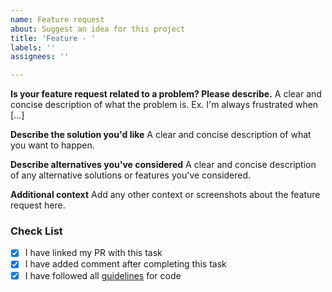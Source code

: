 ```yaml
---
name: Feature request
about: Suggest an idea for this project
title: 'Feature - '
labels: ''
assignees: ''

---
```


**Is your feature request related to a problem? Please describe.**
A clear and concise description of what the problem is. Ex. I'm always frustrated when [...]

**Describe the solution you'd like**
A clear and concise description of what you want to happen.

**Describe alternatives you've considered**
A clear and concise description of any alternative solutions or features you've considered.

**Additional context**
Add any other context or screenshots about the feature request here.

### Check List

- [x] I have linked my PR with this task
- [x] I have added comment after completing this task
- [x] I have followed all [guidelines](https://github.com/jaykishan-sewak/doctor-appoint-app/tree/main) for code
